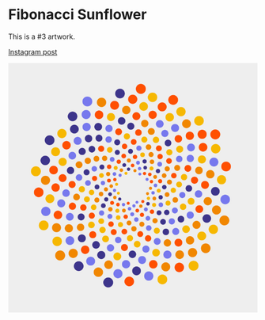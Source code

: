 # Fibonacci Sunflower
This is a #3 artwork.

[Instagram post](https://www.instagram.com/p/BkSaKhXBWsc)

![](https://github.com/nshaikhinurov/Processing/blob/dev/3.%20FibonacciSunflower/Fibonacci_Sunflower/images/FibonacciSunflower.jpg "Fibonacci Sunflower")